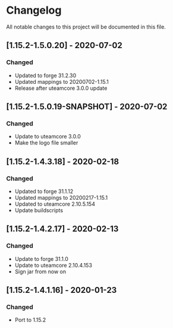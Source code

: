 # Changelog
All notable changes to this project will be documented in this file.

## [1.15.2-1.5.0.20] - 2020-07-02
### Changed
 - Updated to forge 31.2.30
 - Updated mappings to 20200702-1.15.1
 - Release after uteamcore 3.0.0 update

## [1.15.2-1.5.0.19-SNAPSHOT] - 2020-07-02
### Changed
 - Update to uteamcore 3.0.0
 - Make the logo file smaller

## [1.15.2-1.4.3.18] - 2020-02-18
### Changed
 - Updated to forge 31.1.12
 - Updated mappings to 20200217-1.15.1
 - Updated to uteamcore 2.10.5.154
 - Update buildscripts

## [1.15.2-1.4.2.17] - 2020-02-13
### Changed
 - Update to forge 31.1.0
 - Update to uteamcore 2.10.4.153
 - Sign jar from now on

## [1.15.2-1.4.1.16] - 2020-01-23
### Changed
 - Port to 1.15.2
